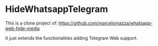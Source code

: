 # HideWhatsappTelegram

This is a clone project of:
https://github.com/marcelomazza/whatsapp-web-hide-media

It just extends the functionalities adding Telegram Web support.